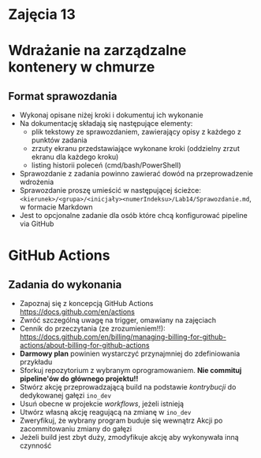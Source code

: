 # Zajęcia 13

# Wdrażanie na zarządzalne kontenery w chmurze
## Format sprawozdania
- Wykonaj opisane niżej kroki i dokumentuj ich wykonanie
- Na dokumentację składają się następujące elementy:
  - plik tekstowy ze sprawozdaniem, zawierający opisy z każdego z punktów zadania
  - zrzuty ekranu przedstawiające wykonane kroki (oddzielny zrzut ekranu dla każdego kroku)
  - listing historii poleceń (cmd/bash/PowerShell)
- Sprawozdanie z zadania powinno zawierać dowód na przeprowadzenie wdrożenia
- Sprawozdanie proszę umieścić w następującej ścieżce: ```<kierunek>/<grupa>/<inicjały><numerIndeksu>/Lab14/Sprawozdanie.md```, w formacie Markdown
- Jest to opcjonalne zadanie dla osób które chcą konfigurować pipeline via GitHub

# GitHub Actions
## Zadania do wykonania
 - Zapoznaj się z koncepcją GitHub Actions
   https://docs.github.com/en/actions
 - Zwróć szczególną uwagę na trigger, omawiany na zajęciach
 - Cennik do przeczytania (ze zrozumieniem!!):
   https://docs.github.com/en/billing/managing-billing-for-github-actions/about-billing-for-github-actions
 - **Darmowy plan** powinien wystarczyć przynajmniej do zdefiniowania przykładu
 - Sforkuj repozytorium z wybranym oprogramowaniem. **Nie commituj pipeline'ów do głównego projektu!!**
 - Stwórz akcję przeprowadzającą build na podstawie *kontrybucji* do dedykowanej gałęzi `ino_dev`
  - Usuń obecne w projekcie *workflows*, jeżeli istnieją
  - Utwórz własną akcję reagującą na zmianę w `ino_dev`
  - Zweryfikuj, że wybrany program buduje się wewnątrz Akcji po zacommitowaniu zmiany do gałęzi
  - Jeżeli build jest zbyt duży, zmodyfikuje akcję aby wykonywała inną czynność
 
